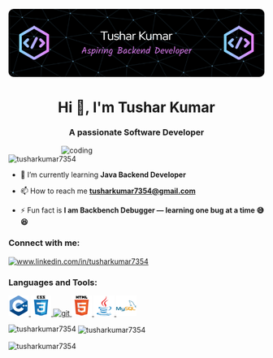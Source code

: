 ![logo](https://github.com/tusharkumar7354/tusharkumar7354/blob/main/Github%20Banner.png)

<h1 align="center">Hi 👋, I'm Tushar Kumar</h1>
<h3 align="center">A passionate Software Developer</h3>

<img align="right" alt="coding" width="400" src="https://user-images.githubusercontent.com/55389276/140866485-8fb1c876-9a8f-4d6a-98dc-08c4981eaf70.gif">

<p align="left"> <img src="https://komarev.com/ghpvc/?username=tusharkumar7354&label=Profile%20views&color=0e75b6&style=flat" alt="tusharkumar7354" /> </p>

- 🌱 I’m currently learning **Java Backend Developer**

- 📫 How to reach me **tusharkumar7354@gmail.com**

- ⚡ Fun fact is **I am Backbench Debugger — learning one bug at a time 😅😆**

<h3 align="left">Connect with me:</h3>
<p align="left">
<a href="https://linkedin.com/in/www.linkedin.com/in/tusharkumar7354" target="blank"><img align="center" src="https://raw.githubusercontent.com/rahuldkjain/github-profile-readme-generator/master/src/images/icons/Social/linked-in-alt.svg" alt="www.linkedin.com/in/tusharkumar7354" height="30" width="40" /></a>
</p>

<h3 align="left">Languages and Tools:</h3>
<p align="left"> <a href="https://www.w3schools.com/cpp/" target="_blank" rel="noreferrer"> <img src="https://raw.githubusercontent.com/devicons/devicon/master/icons/cplusplus/cplusplus-original.svg" alt="cplusplus" width="40" height="40"/> </a> <a href="https://www.w3schools.com/css/" target="_blank" rel="noreferrer"> <img src="https://raw.githubusercontent.com/devicons/devicon/master/icons/css3/css3-original-wordmark.svg" alt="css3" width="40" height="40"/> </a> <a href="https://git-scm.com/" target="_blank" rel="noreferrer"> <img src="https://www.vectorlogo.zone/logos/git-scm/git-scm-icon.svg" alt="git" width="40" height="40"/> </a> <a href="https://www.w3.org/html/" target="_blank" rel="noreferrer"> <img src="https://raw.githubusercontent.com/devicons/devicon/master/icons/html5/html5-original-wordmark.svg" alt="html5" width="40" height="40"/> </a> <a href="https://www.java.com" target="_blank" rel="noreferrer"> <img src="https://raw.githubusercontent.com/devicons/devicon/master/icons/java/java-original.svg" alt="java" width="40" height="40"/> </a> <a href="https://www.mysql.com/" target="_blank" rel="noreferrer"> <img src="https://raw.githubusercontent.com/devicons/devicon/master/icons/mysql/mysql-original-wordmark.svg" alt="mysql" width="40" height="40"/> </a> </p>

<p><img align="left" src="https://github-readme-stats.vercel.app/api/top-langs?username=tusharkumar7354&show_icons=true&locale=en&layout=compact" alt="tusharkumar7354" /></p>

<p>&nbsp;<img align="center" src="https://github-readme-stats.vercel.app/api?username=tusharkumar7354&show_icons=true&locale=en" alt="tusharkumar7354" /></p>

<p><img align="center" src="https://github-readme-streak-stats.herokuapp.com/?user=tusharkumar7354&" alt="tusharkumar7354" /></p>
